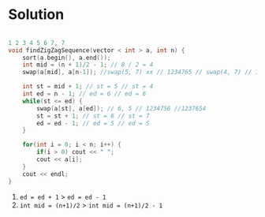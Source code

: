 # Solution

```cpp
  
1 2 3 4 5 6 7, 7
void findZigZagSequence(vector < int > a, int n) {
	sort(a.begin(), a.end());
	int mid = (n + 1)/2 - 1; // 8 / 2 = 4
	swap(a[mid], a[n-1]); //swap(5, 7) xx // 1234765 // swap(4, 7) // 1237564

	int st = mid + 1; // st = 5 // st = 4
	int ed = n - 1; // ed = 6 // ed = 6
	while(st <= ed) { 
		swap(a[st], a[ed]); // 6, 5 // 1234756 //1237654
		st = st + 1; // st = 6 // st = 7
		ed = ed - 1; // ed = 5 // ed = 5
	}

	for(int i = 0; i < n; i++) {
		if(i > 0) cout << " ";
		cout << a[i];	
	}
	cout << endl;
}
```

1. `ed = ed + 1` > `ed = ed - 1`
2. `int mid = (n+1)/2` > `int mid = (n+1)/2 - 1`